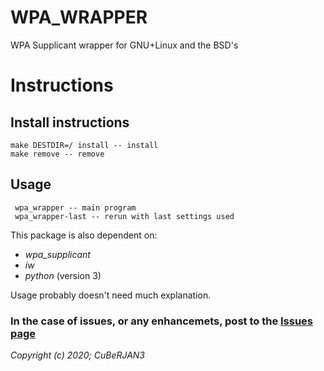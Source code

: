 # WPA_WRAPPER
WPA Supplicant wrapper for GNU+Linux and the BSD's

# Instructions
## Install instructions
    make DESTDIR=/ install -- install
    make remove -- remove
   
## Usage
     wpa_wrapper -- main program
     wpa_wrapper-last -- rerun with last settings used
    
This package is also dependent on:  
  * _wpa_supplicant_  
  * _iw_  
  * _python_ (version 3)
  
Usage probably doesn't need much explanation.  
    
### In the case of issues, or any enhancemets, post to the [Issues page](https://github.com/CuBeRJAN/wpa_wrapper-cleanup/issues)  
_Copyright (c) 2020; CuBeRJAN3_

